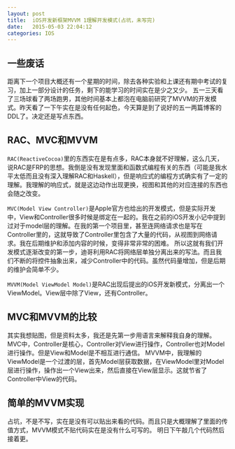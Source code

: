 ```yaml
---
layout: post
title:  iOS开发新框架MVVM 1理解开发模式(占坑，未写完)
date:   2015-05-03 22:04:12
categories: IOS
---
```


一些废话
---
距离下一个项目大概还有一个星期的时间，除去各种实验和上课还有期中考试的复习，加上一部分设计的任务，剩下的能学习的时间实在是少之又少。
五一三天看了三场球看了两场跑男，其他时间基本上都泡在电脑前研究了MVVM的开发模式。昨天看了一下午实在是没有任何起色，今天算是到了说好的五一两篇博客的DDL了。决定还是写点东西。

RAC、MVC和MVVM
---
`RAC(ReactiveCocoa)`里的东西实在是有点多，RAC本身就不好理解，这么几天，说RAC是FRP的思想。我倒是没有发现里面和函数式编程有关的东西（可能是我水平太低而且没有深入理解RAC和Haskell），但是响应式的编程方式确实有了一定的理解。我理解的响应式，就是这边动作出现更换，视图和其他的对应连接的东西也会随之改变。

`MVC(Model View Controller)`是Apple官方也给出的开发模式，但是实际开发中，View和Controller很多时候是绑定在一起的。我在之前的iOS开发小记中提到过对于model层的理解。在我的第一个项目里，甚至连网络请求也是写在Controller里的，这就导致了Controller里包含了大量的代码，从视图到网络请求。我在后期维护和添加内容的时候，变得非常非常的困难。
所以这就有我们开发模式逐渐改变的第一步，迪哥利用RAC将网络层单独分离出来的写法。而且我们不断的将控件抽象出来，减少Controller中的代码。虽然代码量增加，但是后期的维护会简单不少。

`MVVM(Model ViewModel Model)`是RAC出现后提出的iOS开发新模式，分离出一个ViewModel。View层中除了View，还有Controller。

MVC和MVVM的比较
---
其实我想贴图，但是资料太多，我还是先第一步用语言来解释我自身的理解。
MVC中，Controller是核心，Controller对View进行操作，Controller也对Model进行操作。但是View和Model是不相互进行通信。
MVVM中，我理解的ViewModel是一个过渡的层，首先Model层获取数据，在ViewModel里对Model层进行操作，操作出一个View出来，然后直接在View层显示。这就节省了Controller中View的代码。

简单的MVVM实现
---
占坑，不是不写，实在是没有可以贴出来看的代码。而且只是大概理解了里面的传值方式，MVVM模式不贴代码实在是没有什么可写的。
明日下午敲几个代码然后接着更。
